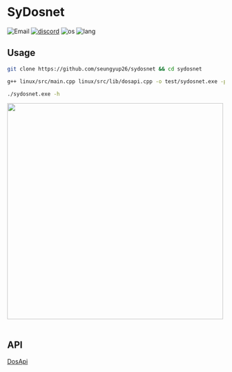 # SyDosnet
![Email](https://img.shields.io/badge/about-Samcrobit@gmail.com-blue)
[![discord](https://img.shields.io/badge/discord-click-blue)](https://discord.gg/vRTprMUU8a)
![os](https://img.shields.io/badge/os-Windows10X-blue)
![lang](https://img.shields.io/badge/lang-cpp-blue)

## Usage

```sh
git clone https://github.com/seungyup26/sydosnet && cd sydosnet
```

```sh
g++ linux/src/main.cpp linux/src/lib/dosapi.cpp -o test/sydosnet.exe -pthread && cd test
```

```sh
./sydosnet.exe -h
```

<image src="image/sydosnet.png" width = "500px"><br><br>

## API
[DosApi](https://github.com/SmurfsCC/Attacking)
